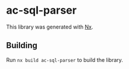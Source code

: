 # ac-sql-parser

This library was generated with [Nx](https://nx.dev).

## Building

Run `nx build ac-sql-parser` to build the library.
